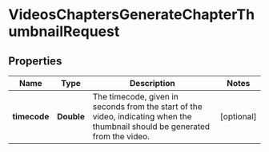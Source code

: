 

# VideosChaptersGenerateChapterThumbnailRequest


## Properties

| Name | Type | Description | Notes |
|------------ | ------------- | ------------- | -------------|
|**timecode** | **Double** | The timecode, given in seconds from the start of the video, indicating when the thumbnail should be generated from the video. |  [optional] |



